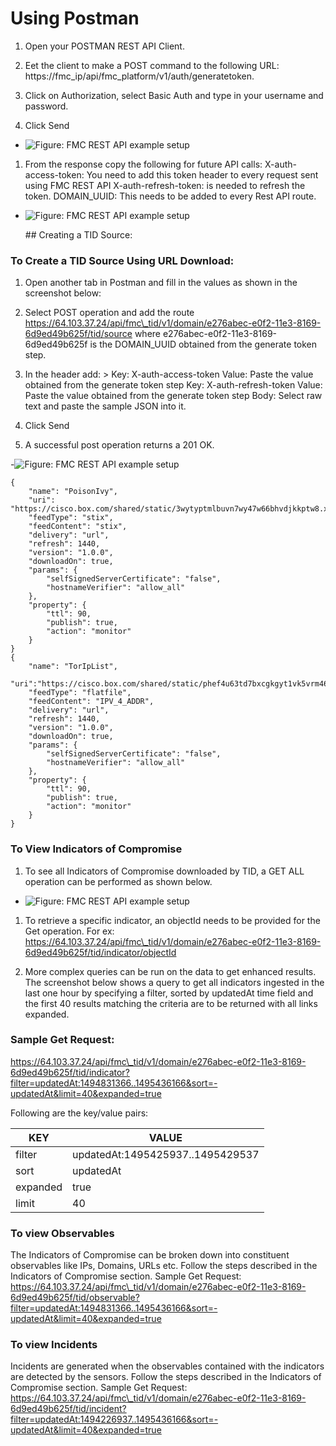 Using Postman
=============

1.  Open your POSTMAN REST API Client.

2.  Eet the client to make a POST command to the following URL:
    https://fmc\_ip/api/fmc\_platform/v1/auth/generatetoken.

3.  Click on Authorization, select Basic Auth and type in your username and
    password.

4.  Click Send

-   ![Figure: FMC REST API example setup](/posts/files/firepower-restapi-111/assets/images/Picture4.png)

1.  From the response copy the following for future API calls:
    X-auth-access-token: You need to add this token header to every request sent
    using FMC REST API X-auth-refresh-token: is needed to refresh the token.
    DOMAIN\_UUID: This needs to be added to every Rest API route.

-   ![Figure: FMC REST API example setup](/posts/files/firepower-restapi-111/assets/images/Picture5.png)

    \#\# Creating a TID Source:

### To Create a TID Source Using URL Download:

1.  Open another tab in Postman and fill in the values as shown in the
    screenshot below:

2.  Select POST operation and add the route
    https://64.103.37.24/api/fmc\_tid/v1/domain/e276abec-e0f2-11e3-8169-6d9ed49b625f/tid/source
    where e276abec-e0f2-11e3-8169-6d9ed49b625f is the DOMAIN\_UUID obtained from
    the generate token step.

3.  In the header add: \> Key: X-auth-access-token Value: Paste the value
    obtained from the generate token step Key: X-auth-refresh-token Value: Paste
    the value obtained from the generate token step Body: Select raw text and
    paste the sample JSON into it.

4.  Click Send

5.  A successful post operation returns a 201 OK.

-![Figure: FMC REST API example setup](/posts/files/firepower-restapi-111/assets/images/Picture6.png)

~~~~~~~~~~~~~~~~~~~~~~~~~~~~~~~~~~~~~~~~~~~~~~~~~~~~~~~~~~~~~~~~~~~~~~~~~~~~~~~~
{
    "name": "PoisonIvy",
    "uri": "https://cisco.box.com/shared/static/3wytyptmlbuvn7wy47w66bhvdjkkptw8.xml",
    "feedType": "stix",
    "feedContent": "stix",
    "delivery": "url",
    "refresh": 1440,
    "version": "1.0.0",
    "downloadOn": true,
    "params": {
        "selfSignedServerCertificate": "false",
        "hostnameVerifier": "allow_all"
    },
    "property": {
        "ttl": 90,
        "publish": true,
        "action": "monitor"
    }
}
{
    "name": "TorIpList",
        "uri":"https://cisco.box.com/shared/static/phef4u63td7bxcgkgyt1vk5vrm461jcf.txt",
    "feedType": "flatfile",
    "feedContent": "IPV_4_ADDR",
    "delivery": "url",
    "refresh": 1440,
    "version": "1.0.0",
    "downloadOn": true,
    "params": {
        "selfSignedServerCertificate": "false",
        "hostnameVerifier": "allow_all"
    },
    "property": {
        "ttl": 90,
        "publish": true,
        "action": "monitor"
    }
}
~~~~~~~~~~~~~~~~~~~~~~~~~~~~~~~~~~~~~~~~~~~~~~~~~~~~~~~~~~~~~~~~~~~~~~~~~~~~~~~~

### To View Indicators of Compromise

1.  To see all Indicators of Compromise downloaded by TID, a GET ALL operation
    can be performed as shown below.

- ![Figure: FMC REST API example setup](/posts/files/firepower-restapi-111/assets/images/Picture7.png)

1.  To retrieve a specific indicator, an objectId needs to be provided for the
    Get operation. For ex:
    https://64.103.37.24/api/fmc\_tid/v1/domain/e276abec-e0f2-11e3-8169-6d9ed49b625f/tid/indicator/objectId

2.  More complex queries can be run on the data to get enhanced results. The
    screenshot below shows a query to get all indicators ingested in the last
    one hour by specifying a filter, sorted by updatedAt time field and the
    first 40 results matching the criteria are to be returned with all links
    expanded.

### Sample Get Request:

https://64.103.37.24/api/fmc\_tid/v1/domain/e276abec-e0f2-11e3-8169-6d9ed49b625f/tid/indicator?filter=updatedAt:1494831366..1495436166&sort=-updatedAt&limit=40&expanded=true

Following are the key/value pairs:

| KEY      | VALUE                            |
|----------|----------------------------------|
| filter   | updatedAt:1495425937..1495429537 |
| sort     | updatedAt                        |
| expanded | true                             |
| limit    | 40                               |

### To view Observables

The Indicators of Compromise can be broken down into constituent observables
like IPs, Domains, URLs etc. Follow the steps described in the Indicators of
Compromise section. Sample Get Request:
https://64.103.37.24/api/fmc\_tid/v1/domain/e276abec-e0f2-11e3-8169-6d9ed49b625f/tid/observable?filter=updatedAt:1494831366..1495436166&sort=-updatedAt&limit=40&expanded=true

### To view Incidents

Incidents are generated when the observables contained with the indicators are
detected by the sensors. Follow the steps described in the Indicators of
Compromise section. Sample Get Request:
https://64.103.37.24/api/fmc\_tid/v1/domain/e276abec-e0f2-11e3-8169-6d9ed49b625f/tid/incident?filter=updatedAt:1494226937..1495436166&sort=-updatedAt&limit=40&expanded=true
